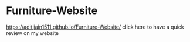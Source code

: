# Furniture-Website
https://aditijain1511.github.io/Furniture-Website/ click here to have a quick review on my website
